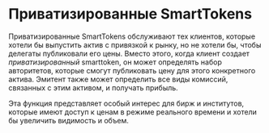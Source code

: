 # Приватизированные SmartTokens

Приватизированные SmartTokens обслуживают тех клиентов, которые хотели бы выпустить актив с привязкой к рынку, но не хотели бы, чтобы делегаты публиковали его цены. Вместо этого, когда клиент создает *приватизированный* smarttoken, он может определять набор авторитетов, которые смогут публиковать цену для этого конкретного актива. Эмитент также может определить все виды комиссий, связанных с этим активом, и получать прибыль.

Эта функция представляет особый интерес для бирж и институтов, которые имеют доступ к ценам в режиме реального времени и хотели бы увеличить видимость и объем.